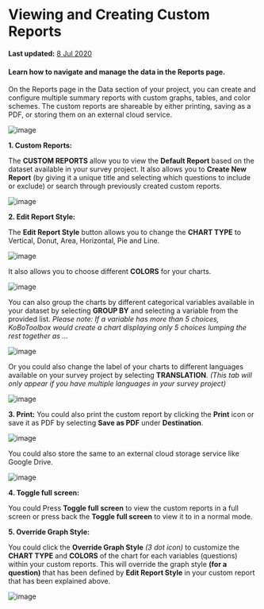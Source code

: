 # Viewing and Creating Custom Reports
**Last updated:** <a href="https://github.com/kobotoolbox/docs/blob/878a31bf652a81e467086dc7f6cb471bce92ec82/source/creating_custom_reports.md" class="reference">8 Jul 2020</a>

#### Learn how to navigate and manage the data in the Reports page.

On the Reports page in the Data section of your project, you can create and configure multiple summary reports with custom graphs, tables, and color schemes. The custom reports are shareable by either printing, saving as a PDF, or storing them on an external cloud service.

![image](/images/creating_custom_reports/chart.jpg)

**1. Custom Reports:**

The **CUSTOM REPORTS** allow you to view the **Default Report** based on the dataset available in your survey project. It also allows you to **Create New Report** (by giving it a unique title and selecting which questions to include or exclude) or search through previously created custom reports. 

   ![image](/images/creating_custom_reports/custom_report.jpg)
   
**2. Edit Report Style:**

The **Edit Report Style** button allows you to change the **CHART TYPE** to Vertical, Donut, Area, Horizontal, Pie and Line. 

   ![image](/images/creating_custom_reports/report_style.png)

It also allows you to choose different **COLORS** for your charts. 
   
   ![image](/images/creating_custom_reports/style_color.png)

You can also group the charts by different categorical variables available in your dataset by selecting **GROUP BY** and selecting a variable from the provided list. _Please note: If a variable has more than 5 choices, KoBoToolbox would create a chart displaying only 5 choices lumping the rest together as …_

   ![image](/images/creating_custom_reports/group_by.png)

Or you could also change the label of your charts to different languages available on your survey project by selecting **TRANSLATION**. _(This tab will only appear if you have multiple languages in your survey project)_

   ![image](/images/creating_custom_reports/translation.png)

**3. Print:**
You could also print the custom report by clicking the **Print** icon or save it as PDF by selecting **Save as PDF** under **Destination**. 

   ![image](/images/creating_custom_reports/print.png)
   
You could also store the same to an external cloud storage service like Google Drive.

   ![image](/images/creating_custom_reports/destination.png)
 
**4. Toggle full screen:**

You could Press **Toggle full screen** to view the custom reports in a full screen or press back the **Toggle full screen** to view it to in a normal mode.

**5. Override Graph Style:**

You could click the **Override Graph Style** _(3 dot icon)_ to customize the **CHART TYPE** and **COLORS** of the chart for each variables (questions) within your custom reports. This will override the graph style **(for a question)** that has been defined by **Edit Report Style** in your custom report that has been explained above. 

   ![image](/images/creating_custom_reports/question_style.png)
